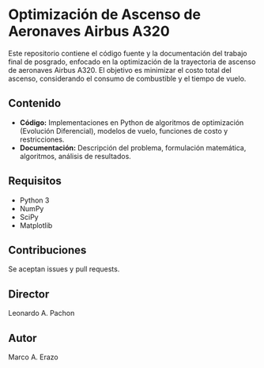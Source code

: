 # Optimización de Ascenso de Aeronaves Airbus A320

Este repositorio contiene el código fuente y la documentación del trabajo final de posgrado, enfocado en la optimización de la trayectoria de ascenso de aeronaves Airbus A320. El objetivo es minimizar el costo total del ascenso, considerando el consumo de combustible y el tiempo de vuelo.

## Contenido

* **Código:** Implementaciones en Python de algoritmos de optimización (Evolución Diferencial), modelos de vuelo, funciones de costo y restricciones.
* **Documentación:** Descripción del problema, formulación matemática, algoritmos, análisis de resultados.

## Requisitos

* Python 3
* NumPy
* SciPy
* Matplotlib

## Contribuciones

Se aceptan issues y pull requests.

## Director

Leonardo A. Pachon

## Autor

Marco A. Erazo
